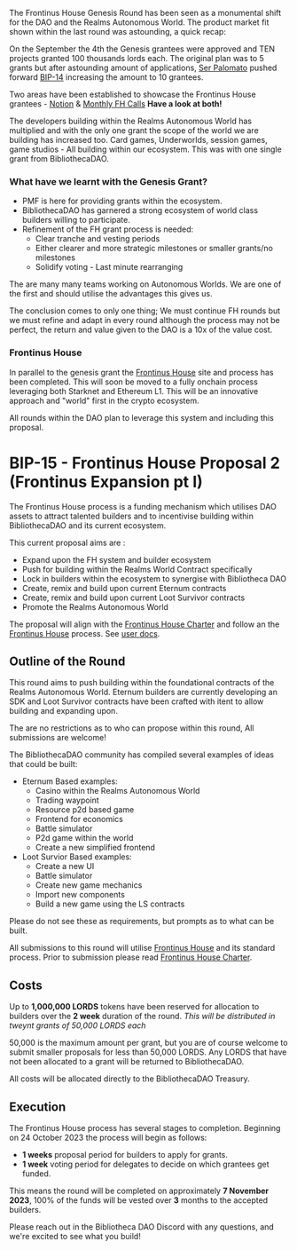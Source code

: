 The Frontinus House Genesis Round has been seen as a monumental shift for the DAO and the Realms Autonomous World. The product market fit shown within the last round was astounding, a quick recap:

On the September the 4th the Genesis grantees were approved and TEN projects granted 100 thousands lords each. The original plan was to 5 grants but after astounding amount of applications, [Ser Palomato](https://twitter.com/palomato3k) pushed forward [BIP-14](https://snapshot.org/#/council.bibliotheca.eth/proposal/0x0b370d6fe380d88be59040676d95353a54204b93eafb57a38f54ec4bb96f00c6) increasing the amount to 10 grantees.

Two areas have been established to showcase the Frontinus House grantees - [Notion](https://www.notion.so/biblio-admin/Frontinus-House-59abea155d2743239cac07f59350a06f) & [Monthly FH Calls](https://www.youtube.com/watch?v=dpLHW6hvJTg) **Have a look at both!**

The developers building within the Realms Autonomous World has multiplied and with the only one grant the scope of the world we are building has increased too. Card games, Underworlds, session games, game studios - All building within our ecosystem. This was with one single grant from BibliothecaDAO.

### What have we learnt with the Genesis Grant?
-  PMF is here for providing grants within the ecosystem.
-  BibliothecaDAO has garnered a strong ecosystem of world class builders willing to participate.
-  Refinement of the FH grant process is needed:
   - Clear tranche and vesting periods
   - Either clearer and more strategic milestones or smaller grants/no milestones
   - Solidify voting - Last minute rearranging

The are many many teams working on Autonomous Worlds. We are one of the first and should utilise the advantages this gives us.

The conclusion comes to only one thing; We must continue FH rounds but we must refine and adapt in every round although the process may not be perfect, the return and value given to the DAO is a 10x of the value cost.

### Frontinus House

In parallel to the genesis grant the [Frontinus House](https://frontinus.house/) site and process has been completed. This will soon be moved to a fully onchain process leveraging both Starknet and Ethereum L1. This will be an innovative approach and "world" first in the crypto ecosystem.

All rounds within the DAO plan to leverage this system and including this proposal.


# BIP-15 - Frontinus House Proposal 2 (Frontinus Expansion pt I)
The Frontinus House process is a funding mechanism which utilises DAO assets to attract talented builders and to incentivise building within BibliothecaDAO and its current ecosystem.

This current proposal aims are :
-  Expand upon the FH system and builder ecosystem
-  Push for building within the Realms World Contract specifically
-  Lock in builders within the ecosystem to synergise with Bibliotheca DAO
-  Create, remix and build upon current Eternum contracts
-  Create, remix and build upon current Loot Survivor contracts
-  Promote the Realms Autonomous World

The proposal will align with the [Frontinus House Charter](https://github.com/Calcutatator/Frontinus-House-Docs/blob/main/Charter/Charter.md) and follow an the [Frontinus House](Frontinus.house) process. See [user docs](https://docs.metaforo.io/frontinushouse-user-manual).

## Outline of the Round
This round aims to push building within the foundational contracts of the Realms Autonomous World. Eternum builders are currently developing an SDK and Loot Survivor contracts have been crafted with itent to allow building and expanding upon.

The are no restrictions as to who can propose within this round, All submissions are welcome!

The BibliothecaDAO community has compiled several examples of ideas that could be built:
-  Eternum Based examples:
   - Casino within the Realms Autonomous World
   - Trading waypoint
   - Resource p2d based game
   - Frontend for economics
   - Battle simulator
   - P2d game within the world
   - Create a new simplified frontend
-  Loot Survior Based examples:
   - Create a new UI
   - Battle simulator
   - Create new game mechanics
   - Import new components
   - Build a new game using the LS contracts

Please do not see these as requirements, but prompts as to what can be built.

All submissions to this round will utilise [Frontinus House](https://frontinus.house/) and its standard process. Prior to submission please read [Frontinus House Charter](https://github.com/Calcutatator/Frontinus-House-Docs/blob/main/Charter/Charter.md).

## Costs
Up to **1,000,000 LORDS** tokens have been reserved for allocation to builders over the **2 week** duration of the round. 
  *This will be distributed in tweynt grants of 50,000 LORDS each*

50,000 is the maximum amount per grant, but you are of course welcome to submit smaller proposals for less than 50,000 LORDS. Any LORDS that have not been allocated to a grant will be returned to BibliothecaDAO.

All costs will be allocated directly to the BibliothecaDAO Treasury. 

## Execution
The Frontinus House process has several stages to completion. Beginning on 24 October 2023 the process will begin as follows:
-  **1 weeks** proposal period for builders to apply for grants.
-  **1 week** voting period for delegates to decide on which grantees get funded.

This means the round will be completed on approximately **7 November 2023**, 100% of the funds will be vested over **3** months to the accepted builders.

Please reach out in the Bibliotheca DAO Discord with any questions, and we're excited to see what you build!
